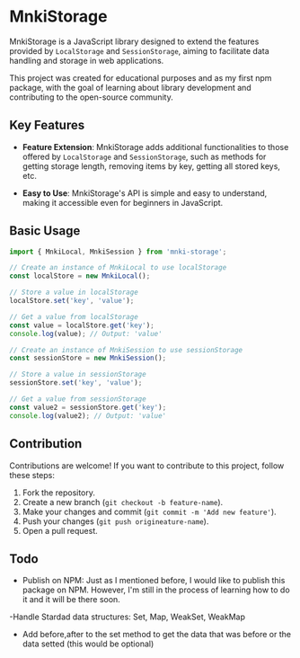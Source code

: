 # MnkiStorage

MnkiStorage is a JavaScript library designed to extend the features provided by `LocalStorage` and `SessionStorage`, aiming to facilitate data handling and storage in web applications.

This project was created for educational purposes and as my first npm package, with the goal of learning about library development and contributing to the open-source community.

## Key Features

- **Feature Extension**: MnkiStorage adds additional functionalities to those offered by `LocalStorage` and `SessionStorage`, such as methods for getting storage length, removing items by key, getting all stored keys, etc.

- **Easy to Use**: MnkiStorage's API is simple and easy to understand, making it accessible even for beginners in JavaScript.


## Basic Usage

```javascript
import { MnkiLocal, MnkiSession } from 'mnki-storage';

// Create an instance of MnkiLocal to use localStorage
const localStore = new MnkiLocal();

// Store a value in localStorage
localStore.set('key', 'value');

// Get a value from localStorage
const value = localStore.get('key');
console.log(value); // Output: 'value'

// Create an instance of MnkiSession to use sessionStorage
const sessionStore = new MnkiSession();

// Store a value in sessionStorage
sessionStore.set('key', 'value');

// Get a value from sessionStorage
const value2 = sessionStore.get('key');
console.log(value2); // Output: 'value'
```

## Contribution

Contributions are welcome! If you want to contribute to this project, follow these steps:

1. Fork the repository.
2. Create a new branch (`git checkout -b feature-name`).
3. Make your changes and commit (`git commit -m 'Add new feature'`).
4. Push your changes (`git push origineature-name`).
5. Open a pull request.


## Todo

- Publish on NPM: Just as I mentioned before, I would like to publish this package on NPM. However, I'm still in the process of learning how to do it and it will be there soon.

-Handle Stardad data structures: Set, Map, WeakSet, WeakMap
- Add before,after to the set method to get the data that was before or the data setted (this would be optional)